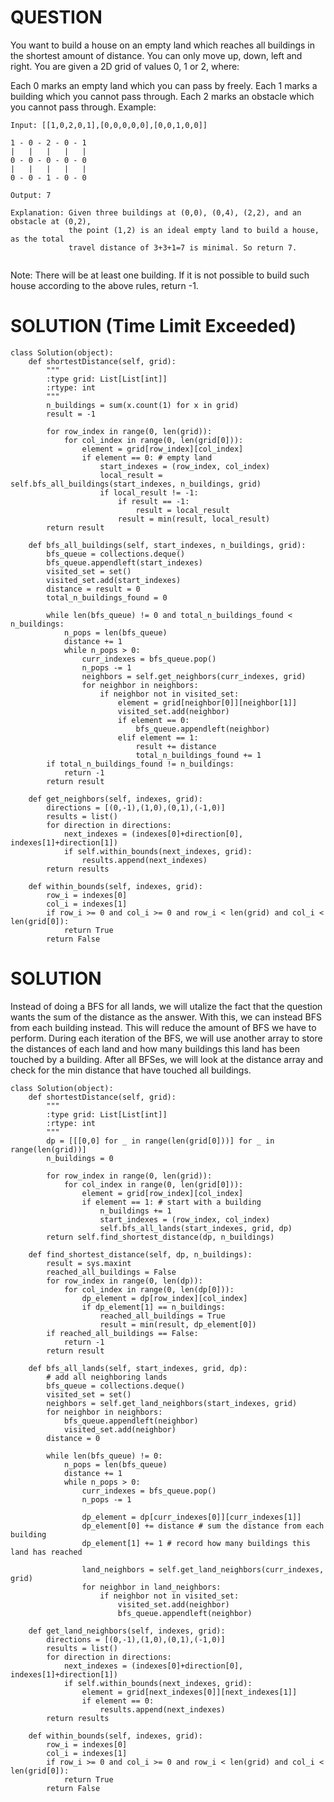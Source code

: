 # QUESTION
You want to build a house on an empty land which reaches all buildings in the shortest amount of distance. You can only move up, down, left and right. You are given a 2D grid of values 0, 1 or 2, where:

Each 0 marks an empty land which you can pass by freely.
Each 1 marks a building which you cannot pass through.
Each 2 marks an obstacle which you cannot pass through.
Example:
```
Input: [[1,0,2,0,1],[0,0,0,0,0],[0,0,1,0,0]]

1 - 0 - 2 - 0 - 1
|   |   |   |   |
0 - 0 - 0 - 0 - 0
|   |   |   |   |
0 - 0 - 1 - 0 - 0

Output: 7 

Explanation: Given three buildings at (0,0), (0,4), (2,2), and an obstacle at (0,2),
             the point (1,2) is an ideal empty land to build a house, as the total 
             travel distance of 3+3+1=7 is minimal. So return 7.
             
```

Note:
There will be at least one building. If it is not possible to build such house according to the above rules, return -1.

# SOLUTION (Time Limit Exceeded)
```
class Solution(object):
    def shortestDistance(self, grid):
        """
        :type grid: List[List[int]]
        :rtype: int
        """
        n_buildings = sum(x.count(1) for x in grid)
        result = -1
        
        for row_index in range(0, len(grid)):
            for col_index in range(0, len(grid[0])):
                element = grid[row_index][col_index]
                if element == 0: # empty land
                    start_indexes = (row_index, col_index)
                    local_result = self.bfs_all_buildings(start_indexes, n_buildings, grid)
                    if local_result != -1:
                        if result == -1:
                            result = local_result
                        result = min(result, local_result)
        return result
    
    def bfs_all_buildings(self, start_indexes, n_buildings, grid):
        bfs_queue = collections.deque()
        bfs_queue.appendleft(start_indexes)
        visited_set = set()
        visited_set.add(start_indexes)
        distance = result = 0
        total_n_buildings_found = 0
        
        while len(bfs_queue) != 0 and total_n_buildings_found < n_buildings:
            n_pops = len(bfs_queue)
            distance += 1
            while n_pops > 0:
                curr_indexes = bfs_queue.pop()
                n_pops -= 1
                neighbors = self.get_neighbors(curr_indexes, grid)
                for neighbor in neighbors:
                    if neighbor not in visited_set:
                        element = grid[neighbor[0]][neighbor[1]]
                        visited_set.add(neighbor)
                        if element == 0:
                            bfs_queue.appendleft(neighbor)
                        elif element == 1:
                            result += distance
                            total_n_buildings_found += 1
        if total_n_buildings_found != n_buildings:
            return -1
        return result
    
    def get_neighbors(self, indexes, grid):
        directions = [(0,-1),(1,0),(0,1),(-1,0)]
        results = list()
        for direction in directions:
            next_indexes = (indexes[0]+direction[0], indexes[1]+direction[1])
            if self.within_bounds(next_indexes, grid):
                results.append(next_indexes)
        return results

    def within_bounds(self, indexes, grid):
        row_i = indexes[0]
        col_i = indexes[1]
        if row_i >= 0 and col_i >= 0 and row_i < len(grid) and col_i < len(grid[0]):
            return True
        return False
```

# SOLUTION
Instead of doing a BFS for all lands, we will utalize the fact that the question wants the sum of the distance as the answer. With this, we can instead BFS from each building instead. This will reduce the amount of BFS we have to perform. During each iteration of the BFS, we will use another array to store the distances of each land and how many buildings this land has been touched by a building. After all BFSes, we will look at the distance array and check for the min distance that have touched all buildings.
```
class Solution(object):
    def shortestDistance(self, grid):
        """
        :type grid: List[List[int]]
        :rtype: int
        """
        dp = [[[0,0] for _ in range(len(grid[0]))] for _ in range(len(grid))]
        n_buildings = 0
        
        for row_index in range(0, len(grid)):
            for col_index in range(0, len(grid[0])):
                element = grid[row_index][col_index]
                if element == 1: # start with a building
                    n_buildings += 1
                    start_indexes = (row_index, col_index)
                    self.bfs_all_lands(start_indexes, grid, dp)
        return self.find_shortest_distance(dp, n_buildings)
    
    def find_shortest_distance(self, dp, n_buildings):
        result = sys.maxint
        reached_all_buildings = False
        for row_index in range(0, len(dp)):
            for col_index in range(0, len(dp[0])):
                dp_element = dp[row_index][col_index]
                if dp_element[1] == n_buildings:
                    reached_all_buildings = True
                    result = min(result, dp_element[0])
        if reached_all_buildings == False:
            return -1
        return result
    
    def bfs_all_lands(self, start_indexes, grid, dp):
        # add all neighboring lands
        bfs_queue = collections.deque()
        visited_set = set()
        neighbors = self.get_land_neighbors(start_indexes, grid)
        for neighbor in neighbors:
            bfs_queue.appendleft(neighbor)
            visited_set.add(neighbor)
        distance = 0
        
        while len(bfs_queue) != 0:
            n_pops = len(bfs_queue)
            distance += 1
            while n_pops > 0:
                curr_indexes = bfs_queue.pop()
                n_pops -= 1
                
                dp_element = dp[curr_indexes[0]][curr_indexes[1]]
                dp_element[0] += distance # sum the distance from each building
                dp_element[1] += 1 # record how many buildings this land has reached
                
                land_neighbors = self.get_land_neighbors(curr_indexes, grid)
                for neighbor in land_neighbors:
                    if neighbor not in visited_set:
                        visited_set.add(neighbor)
                        bfs_queue.appendleft(neighbor)

    def get_land_neighbors(self, indexes, grid):
        directions = [(0,-1),(1,0),(0,1),(-1,0)]
        results = list()
        for direction in directions:
            next_indexes = (indexes[0]+direction[0], indexes[1]+direction[1])
            if self.within_bounds(next_indexes, grid):
                element = grid[next_indexes[0]][next_indexes[1]]
                if element == 0:
                    results.append(next_indexes)
        return results

    def within_bounds(self, indexes, grid):
        row_i = indexes[0]
        col_i = indexes[1]
        if row_i >= 0 and col_i >= 0 and row_i < len(grid) and col_i < len(grid[0]):
            return True
        return False
```
